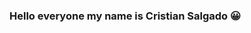 ### Hello everyone my name is Cristian Salgado 😀

<!--
**Cristian-AS/Cristian-AS** is a ✨ _special_ ✨ repository because its `README.md` (this file) appears on your GitHub profile.

I'm Software Engineer Student and passionate about programming.

#### Where to find me
- [Twitter](https://twitter.com/Criss_A_S)
- [Linkedin](https://www.linkedin.com/in/cristian-avenda%C3%B1o-salgado-04918b20a/)
